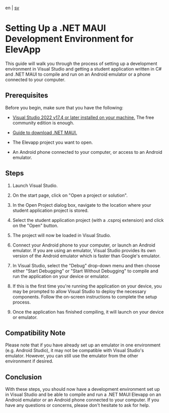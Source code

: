 en | [sv](CONTRIBUTE-sv.md)

# Setting Up a .NET MAUI Development Environment for ElevApp
This guide will walk you through the process of setting up a development environment in Visual Studio and getting a student application written in C# and .NET MAUI to compile and run on an Android emulator or a phone connected to your computer.


## Prerequisites
Before you begin, make sure that you have the following:


 - [Visual Studio 2022 v17.4 or later installed on your machine.](https://visualstudio.microsoft.com/downloads/) The free community edition is enough.

 - [Guide to download .NET MAUI.](https://learn.microsoft.com/en-us/dotnet/maui/get-started/installation?view=net-maui-7.0&tabs=vswin)

- The Elevapp project you want to open.
- An Android phone connected to your computer, or access to an Android emulator.



## Steps

1. Launch Visual Studio.

2. On the start page, click on "Open a project or solution".

3. In the Open Project dialog box, navigate to the location where your student application project is stored.

4. Select the student application project (with a .csproj extension) and click on the "Open" button.

5. The project will now be loaded in Visual Studio.

6. Connect your Android phone to your computer, or launch an Android emulator. If you are using an emulator, Visual Studio provides its own version of the Android emulator which is faster than Google's emulator.

7. In Visual Studio, select the "Debug" drop-down menu and then choose either "Start Debugging" or "Start Without Debugging" to compile and run the application on your device or emulator.

8. If this is the first time you're running the application on your device, you may be prompted to allow Visual Studio to deploy the necessary components. Follow the on-screen instructions to complete the setup process.

9. Once the application has finished compiling, it will launch on your device or emulator. 



## Compatibility Note

Please note that if you have already set up an emulator in one environment (e.g. Android Studio), it may not be compatible with Visual Studio's emulator. However, you can still use the emulator from the other environment if desired.


## Conclusion

With these steps, you should now have a development environment set up in Visual Studio and be able to compile and run a .NET MAUI Elevapp on an Android emulator or an Android phone connected to your computer. If you have any questions or concerns, please don't hesitate to ask for help.

